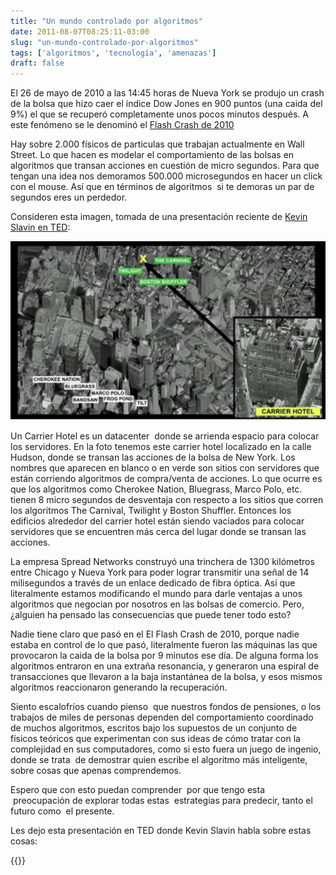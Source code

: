 ```yaml
---
title: "Un mundo controlado por algoritmos"
date: 2011-08-07T08:25:11-03:00
slug: "un-mundo-controlado-por-algoritmos"
tags: ['algoritmos', 'tecnología', 'amenazas']
draft: false
---
```

 
El 26 de mayo de 2010 a las 14:45 horas de Nueva York se produjo un
crash de la bolsa que hizo caer el índice Dow Jones en 900 puntos (una
caida del 9%) el que se recuperó completamente unos pocos minutos
después. A este fenómeno se le denominó el 
[Flash Crash de 2010](http://en.wikipedia.org/wiki/2010_Flash_Crash)

Hay sobre 2.000 físicos de particulas que trabajan actualmente en Wall
Street. Lo que hacen es modelar el comportamiento de las bolsas en
algoritmos que transan acciones en cuestión de micro segundos. Para que
tengan una idea nos demoramos 500.000 microsegundos en hacer un click
con el mouse. Así que en términos de algoritmos  si te demoras un par de
segundos eres un perdedor.

Consideren esta imagen, tomada de una presentación reciente de 
[Kevin Slavin en TED](http://www.ted.com/talks/kevin_slavin_how_algorithms_shape_our_world.html):

![](new-york-carrier-hotel.png)

Un Carrier Hotel es un datacenter  donde se arrienda espacio para
colocar los servidores. En la foto tenemos este carrier hotel localizado
en la calle Hudson, donde se transan las acciones de la bolsa de New
York. Los nombres que aparecen en blanco o en verde son sitios con
servidores que están corriendo algoritmos de compra/venta de acciones.
Lo que ocurre es que los algoritmos como Cherokee Nation, Bluegrass,
Marco Polo, etc. tienen 8 micro segundos de desventaja con respecto a
los sitios que corren los algoritmos The Carnival, Twilight y Boston
Shuffler. Entonces los edificios alrededor del carrier hotel están
siendo vaciados para colocar servidores que se encuentren más cerca del
lugar donde se transan las acciones.

La empresa Spread Networks construyó una trinchera de 1300 kilómetros
entre Chicago y Nueva York para poder lograr transmitir una señal de 14
milisegundos a través de un enlace dedicado de fibra óptica. Así que
literalmente estamos modificando el mundo para darle ventajas a unos
algoritmos que negocian por nosotros en las bolsas de comercio. Pero,
¿alguien ha pensado las consecuencias que puede tener todo esto?

Nadie tiene claro que pasó en el El Flash Crash de 2010, porque nadie
estaba en control de lo que pasó, literalmente fueron las máquinas las
que provocaron la caida de la bolsa por 9 minutos ese día. De alguna
forma los algoritmos entraron en una extraña resonancia, y generaron una
espiral de transacciones que llevaron a la baja instantánea de la bolsa,
y esos mismos algoritmos reaccionaron generando la recuperación.

Siento escalofríos cuando pienso  que nuestros fondos de pensiones, o
los trabajos de miles de personas dependen del comportamiento coordinado
de muchos algoritmos, escritos bajo los supuestos de un conjunto de
físicos teóricos que experimentan con sus ideas de cómo tratar con la
complejidad en sus computadores, como si esto fuera un juego de ingenio,
donde se trata  de demostrar quien escribe el algoritmo más inteligente,
sobre cosas que apenas comprendemos.

Espero que con esto puedan comprender  por que tengo esta  preocupación
de explorar todas estas  estrategias para predecir, tanto el futuro como
 el presente.

Les dejo esta presentación en TED donde Kevin Slavin habla sobre estas
cosas:

{{<ted kevin_slavin_how_algorithms_shape_our_world>}}